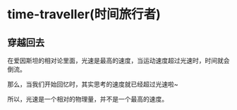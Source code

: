 # time-traveller(时间旅行者)

## 穿越回去

在爱因斯坦的相对论里面，光速是最高的速度，当运动速度超过光速时，时间就会倒流。

那么，当我们开始回忆时，其实思考的速度就已经超过光速啦~

所以，光速是一个相对的物理量，并不是一个最高的速度。